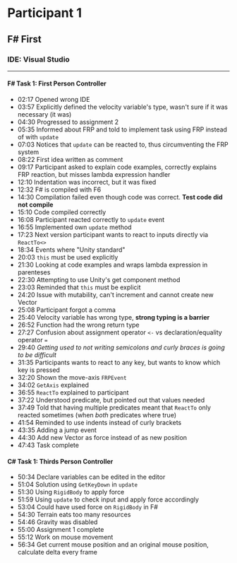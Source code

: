 # Participant 1
## F# First
### IDE: Visual Studio
---

#### F# Task 1: First Person Controller
* 02:17 Opened wrong IDE
* 03:57 Explicitly defined the velocity variable's type, wasn't sure if it was necessary (it was)
* 04:30 Progressed to assignment 2
* 05:35 Informed about FRP and told to implement task using FRP instead of with `update`
* 07:03 Notices that `update` can be reacted to, thus circumventing the FRP system
* 08:22 First idea written as comment
* 09:17 Participant asked to explain code examples, correctly explains FRP reaction, but misses lambda expression handler
* 12:10 Indentation was incorrect, but it was fixed
* 12:32 F# is compiled with F6
* 14:30 Compilation failed even though code was correct. __Test code did not compile__
* 15:10 Code compiled correctly
* 16:08 Participant reacted correctly to `update` event
* 16:55 Implemented own `update` method
* 17:23 Next version participant wants to react to inputs directly via `ReactTo<>`
* 18:34 Events where "Unity standard"
* 20:03 `this` must be used explicitly
* 21:30 Looking at code examples and wraps lambda expression in parenteses
* 22:30 Attempting to use Unity's get component method
* 23:03 Reminded that `this` must be explicit
* 24:20 Issue with mutability, can't increment and cannot create new Vector
* 25:08 Participant forgot a comma
* 25:40 Velocity variable has wrong type, __strong typing is a barrier__
* 26:52 Function had the wrong return type
* 27:27 Confusion about assignment operator `<-` vs declaration/equality operator `=`
* 29:40 _Getting used to not writing semicolons and curly braces is going to be difficult_
* 31:35 Participants wants to react to any key, but wants to know which key is pressed
* 32:20 Shown the move-axis `FRPEvent`
* 34:02 `GetAxis` explained
* 36:55 `ReactTo` explained to participant
* 37:22 Understood predicate, but pointed out that values needed
* 37:49 Told that having multiple predicates meant that `ReactTo` only reacted sometimes (when _both_ predicates where true)
* 41:54 Reminded to use indents instead of curly brackets
* 43:35 Adding a jump event
* 44:30 Add new Vector as force instead of as new position
* 47:43 Task complete

#### C# Task 1: Thirds Person Controller
* 50:34 Declare variables can be edited in the editor
* 51:04 Solution using `GetKeyDown` in `update`
* 51:30 Using `RigidBody` to apply force
* 51:59 Using `update` to check input and apply force accordingly
* 53:04 Could have used force on `RigidBody` in F#
* 54:30 Terrain eats too many resources
* 54:46 Gravity was disabled
* 55:00 Assignment 1 complete
* 55:12 Work on mouse movement
* 56:34 Get current mouse position and an original mouse position, calculate delta every frame
